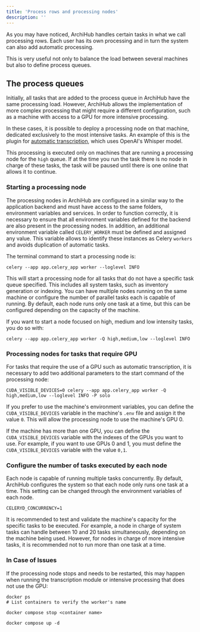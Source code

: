 ```yaml
---
title: 'Process rows and processing nodes'
description: ''
---
```


As you may have noticed, ArchiHub handles certain tasks in what we call processing rows. Each user has its own processing and in turn the system can also add automatic processing.

This is very useful not only to balance the load between several machines but also to define process queues.

## The process queues

Initially, all tasks that are added to the process queue in ArchiHub have the same processing load. However, ArchiHub allows the implementation of more complex processing that might require a different configuration, such as a machine with access to a GPU for more intensive processing.

In these cases, it is possible to deploy a processing node on that machine, dedicated exclusively to the most intensive tasks. An example of this is the plugin for [automatic transcription](../transcribe), which uses OpenAI's Whisper model.

This processing is executed only on machines that are running a processing node for the `high` queue. If at the time you run the task there is no node in charge of these tasks, the task will be paused until there is one online that allows it to continue.

### Starting a processing node

The processing nodes in ArchiHub are configured in a similar way to the application backend and must have access to the same folders, environment variables and services. In order to function correctly, it is necessary to ensure that all environment variables defined for the backend are also present in the processing nodes. In addition, an additional environment variable called `CELERY_WORKER` must be defined and assigned any value. This variable allows to identify these instances as Celery `workers` and avoids duplication of automatic tasks.

The terminal command to start a processing node is:

```
celery --app app.celery_app worker --loglevel INFO
```

This will start a processing node for all tasks that do not have a specific task queue specified. This includes all system tasks, such as inventory generation or indexing. You can have multiple nodes running on the same machine or configure the number of parallel tasks each is capable of running. By default, each node runs only one task at a time, but this can be configured depending on the capacity of the machine.

If you want to start a node focused on high, medium and low intensity tasks, you do so with:

```
celery --app app.celery_app worker -Q high,medium,low --loglevel INFO
```

### Processing nodes for tasks that require GPU

For tasks that require the use of a GPU such as automatic transcription, it is necessary to add two additional parameters to the start command of the processing node:

```
CUDA_VISIBLE_DEVICES=0 celery --app app.celery_app worker -Q high,medium,low --loglevel INFO -P solo
```

If you prefer to use the machine's environment variables, you can define the `CUDA_VISIBLE_DEVICES` variable in the machine's `.env` file and assign it the value `0`. This will allow the processing node to use the machine's GPU 0.

If the machine has more than one GPU, you can define the `CUDA_VISIBLE_DEVICES` variable with the indexes of the GPUs you want to use. For example, if you want to use GPUs 0 and 1, you must define the `CUDA_VISIBLE_DEVICES` variable with the value `0,1`.

### Configure the number of tasks executed by each node

Each node is capable of running multiple tasks concurrently. By default, ArchiHub configures the system so that each node only runs one task at a time. This setting can be changed through the environment variables of each node.

```
CELERYD_CONCURRENCY=1
```
It is recommended to test and validate the machine's capacity for the specific tasks to be executed. For example, a node in charge of system tasks can handle between 10 and 20 tasks simultaneously, depending on the machine being used. However, for nodes in charge of more intensive tasks, it is recommended not to run more than one task at a time.

### In Case of Issues

If the processing node stops and needs to be restarted, this may happen when running the transcription module or intensive processing that does not use the GPU:

```
docker ps  
# List containers to verify the worker's name  

docker compose stop <container name>  

docker compose up -d  
```